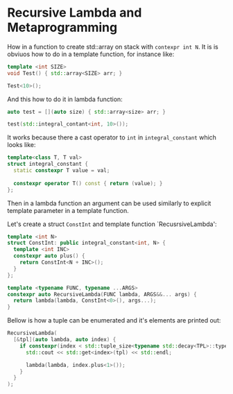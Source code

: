 # Recursive Lambda and Metaprogramming

How in a function to create std::array on stack with `contexpr int N`.
It is is obviuos how to do in a template function, for instance like:

```C++
template <int SIZE>
void Test() { std::array<SIZE> arr; }

Test<10>();
```
And this how to do it in lambda function:

```C++
auto test = [](auto size) { std::array<size> arr; }

test(std::integral_contant<int, 10>());
```
It works because there a cast operator to `int` in `integral_constant` which looks like:
```C++
template<class T, T val>
struct integral_constant {	
  static constexpr T value = val;
  
  constexpr operator T() const { return (value); }
};
```

Then in a lambda function an argument can be used similarly to explicit template parameter in a template function.

Let's create a struct `ConstInt` and template function `RecusrsiveLambda':
```C++
template <int N>
struct ConstInt: public integral_constant<int, N> {
  template <int INC>
  constexpr auto plus() { 
    return ConstInt<N + INC>(); 
  }
};

template <typename FUNC, typename ...ARGS>
constexpr auto RecursiveLambda(FUNC lambda, ARGS&&... args) { 
  return lambda(lambda, ConstInt<0>(), args...); 
}
```

Bellow is how a tuple can be enumerated and it's elements are printed out:
```C++
RecursiveLambda(
  [&tpl](auto lambda, auto index) {
    if constexpr(index < std::tuple_size<typename std::decay<TPL>::type>::value) {
      std::cout << std::get<index>(tpl) << std::endl;

      lambda(lambda, index.plus<1>());
    }
  }
);
```

